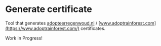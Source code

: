 # Generate certificate

Tool that generates [adopteerregenwoud.nl](https://www.adopteerregenwoud.nl/) / [www.adoptrainforest.com](https://www.adoptrainforest.com/) certificates.

Work in Progress!
